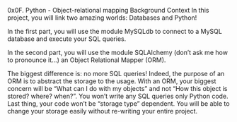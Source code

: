 0x0F. Python - Object-relational mapping
Background Context
In this project, you will link two amazing worlds: Databases and Python!

In the first part, you will use the module MySQLdb to connect to a MySQL database and execute your SQL queries.

In the second part, you will use the module SQLAlchemy (don’t ask me how to pronounce it…) an Object Relational Mapper (ORM).

The biggest difference is: no more SQL queries! Indeed, the purpose of an ORM is to abstract the storage to the usage.
With an ORM, your biggest concern will be “What can I do with my objects” and not “How this object is stored? where? when?”.
You won’t write any SQL queries only Python code. Last thing, your code won’t be “storage type” dependent.
You will be able to change your storage easily without re-writing your entire project.
